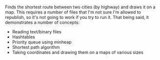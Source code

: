 Finds the shortest route between two cities (by highway) and draws it on a map. This requires a number of files that I'm not sure I'm allowed to republish, so it's not going to work if you try to run it. That being said, it demonstrates a number of concepts:

* Reading text/binary files
* Hashtables
* Priority queue using minheap
* Shortest path algorithm
* Taking coordinates and drawing them on a maps of various sizes
